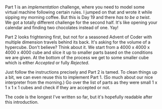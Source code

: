 Part 1 is an _implementation_ challenge, where you need to model some virtual machine following certain rules. I jumped on that and wrote it while sipping my morning coffee. But this is Day 19 and there _has to be a twist_. We got a totally different challenge for the second half. It's like opening your calendar and finding two chocolates instead of one. Yay!

Part 2 looks frightening first, but not for a seasoned Advent of Coder with
multiple dimension travels behind its back. It's asking for the volume of a hypercube. Don't believe? Think about it. We start from a 4000 x 4000 x 4000 x 4000
cube and slice it up to smaller parts based on the conditions we are given. At the bottom of the process we get to some smaller cube which is either _Accepted_ or fully _Rejected_.

Just follow the instructions precisely and Part 2 is tamed. To clean things up a
bit, we can even reuse this to implement Part 1. (So much about our nice interpreter from the morning.) Go over the list of parts as they were small 1 x 1 x 1 x 1 cubes and check if they are accepted or not.

The code is the longest I've written so far, but it's hopefully readable
after this introduction. 
